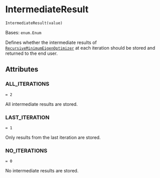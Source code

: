 # IntermediateResult

`IntermediateResult(value)`

Bases: `enum.Enum`

Defines whether the intermediate results of [`RecursiveMinimumEigenOptimizer`](qiskit.optimization.algorithms.RecursiveMinimumEigenOptimizer#qiskit.optimization.algorithms.RecursiveMinimumEigenOptimizer "qiskit.optimization.algorithms.RecursiveMinimumEigenOptimizer") at each iteration should be stored and returned to the end user.

## Attributes

### ALL\_ITERATIONS

`= 2`

All intermediate results are stored.

### LAST\_ITERATION

`= 1`

Only results from the last iteration are stored.

### NO\_ITERATIONS

`= 0`

No intermediate results are stored.
